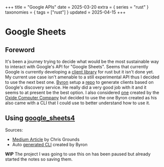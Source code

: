 +++
title = "Google APIs"
date = 2025-03-20
extra = { series = "rust" }
taxonomies = { tags = ["rust"] }
updated = 2025-04-15
+++

# Google Sheets

## Foreword

It's been a journey trying to decide what would be the most sustainable way to interact with Google's API for "Google Sheets".
Seems that currently Google is currently developing a [client library](https://github.com/googleapis/google-cloud-rust) for rust but it isn't done yet.
My current use case isn't amenable to a still experimental API thus I decided to use the next best one.
[Byron](https://github.com/Byron) setup a [repo](https://github.com/Byron/google-apis-rs) to generate clients based on Google's discovery service.
He really did a very good job with it and it seems to at present be the best option.
I also considered [one](https://docs.rs/sheets/latest/sheets/) created by the [Oxide Computer Company](https://github.com/oxidecomputer) but decided to use the one Byron created as his also came with a CLI that I could use to better understand how to use it.

## Using [google_sheets4](https://docs.rs/google-sheets4/latest/google_sheets4/index.html)

Sources:

- [Medium Article](https://medium.com/@iamchrisgrounds/google-sheets-with-rust-6ecab23fa765) by Chris Grounds
- Auto [generated CLI](https://github.com/Byron/google-apis-rs/tree/main/gen/sheets4-cli) created by Byron

**WIP** The project I was going to use this on has been paused but already started the notes so saving them.
